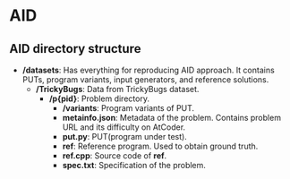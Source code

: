 # AID

## AID directory structure
- **/datasets**: Has everything for reproducing AID approach. It contains PUTs, program variants, input generators, and reference solutions.
  - **/TrickyBugs**: Data from TrickyBugs dataset.
    - **/p{pid}**: Problem directory.
      - **/variants**: Program variants of PUT.
      - **metainfo.json**: Metadata of the problem. Contains problem URL and its difficulty on AtCoder.
      - **put.py**: PUT(program under test).
      - **ref**: Reference program. Used to obtain ground truth. 
      - **ref.cpp**: Source code of **ref**.
      - **spec.txt**: Specification of the problem.